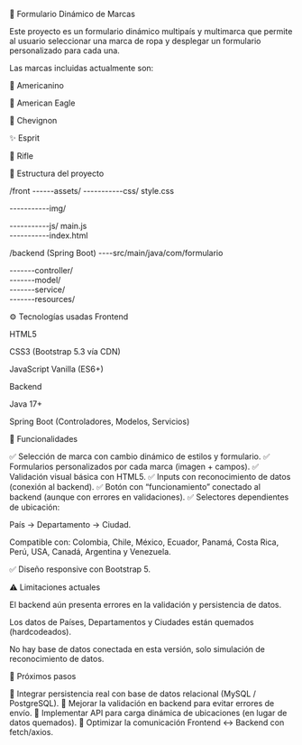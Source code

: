 🧾 Formulario Dinámico de Marcas

Este proyecto es un formulario dinámico multipaís y multimarca que permite al usuario seleccionar una marca de ropa y desplegar un formulario personalizado para cada una.

Las marcas incluidas actualmente son:

👖 Americanino

🦅 American Eagle

🧥 Chevignon

✨ Esprit

👕 Rifle

📂 Estructura del proyecto

/front
------assets/
-----------css/
style.css

-----------img/  

-----------js/
main.js    
-----------index.html    


/backend (Spring Boot)
----src/main/java/com/formulario

-------controller/  
-------model/     
-------service/     
-------resources/    


⚙️ Tecnologías usadas
Frontend

HTML5

CSS3 (Bootstrap 5.3 vía CDN)

JavaScript Vanilla (ES6+)

Backend

Java 17+

Spring Boot (Controladores, Modelos, Servicios)

📌 Funcionalidades

✅ Selección de marca con cambio dinámico de estilos y formulario.
✅ Formularios personalizados por cada marca (imagen + campos).
✅ Validación visual básica con HTML5.
✅ Inputs con reconocimiento de datos (conexión al backend).
✅ Botón con “funcionamiento” conectado al backend (aunque con errores en validaciones).
✅ Selectores dependientes de ubicación:

País → Departamento → Ciudad.

Compatible con: Colombia, Chile, México, Ecuador, Panamá, Costa Rica, Perú, USA, Canadá, Argentina y Venezuela.

✅ Diseño responsive con Bootstrap 5.

⚠️ Limitaciones actuales

El backend aún presenta errores en la validación y persistencia de datos.

Los datos de Países, Departamentos y Ciudades están quemados (hardcodeados).

No hay base de datos conectada en esta versión, solo simulación de reconocimiento de datos.

🚀 Próximos pasos

🔹 Integrar persistencia real con base de datos relacional (MySQL / PostgreSQL).
🔹 Mejorar la validación en backend para evitar errores de envío.
🔹 Implementar API para carga dinámica de ubicaciones (en lugar de datos quemados).
🔹 Optimizar la comunicación Frontend ↔ Backend con fetch/axios.
